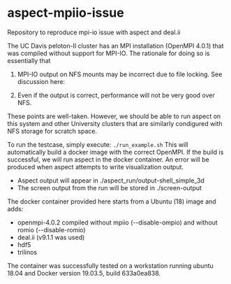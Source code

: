 # aspect-mpiio-issue
Repository to reproduce mpi-io issue with aspect and deal.ii

The UC Davis peloton-II cluster has an MPI installation (OpenMPI 4.0.1) that was compiled without support for MPI-IO. The rationale for doing so is essentially that
1. MPI-IO output on NFS mounts may be incorrect due to file locking. See discussion here:

2. Even if the output is correct, performance will not be very good over NFS.

These points are well-taken. However, we should be able to run aspect on this system and other University clusters that are similarly condigured with NFS storage for scratch space.


To run the testcase, simply execute:
```./run_example.sh```
This will automatically build a docker image with the correct OpenMPI. If the build is successful, we will run aspect in the docker container. An error will be produced when aspect attempts to write visualization output.
 - Aspect output will appear in ./aspect_run/output-shell_simple_3d
 - The screen output from the run will be stored in ./screen-output

The docker container provided here starts from a Ubuntu (18) image and adds:
 - openmpi-4.0.2 compiled without mpiio (--disable-ompio) and without romio (--disable-romio)
 - deal.ii (v9.1.1 was used) 
 - hdf5
 - trilinos

The container was successfully tested on a workstation running ubuntu 18.04 and Docker version 19.03.5, build 633a0ea838.

